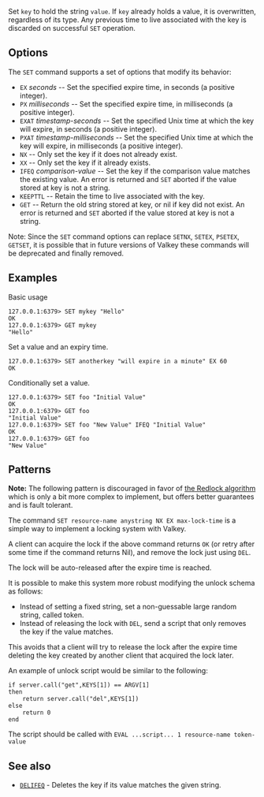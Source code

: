 Set `key` to hold the string `value`.
If `key` already holds a value, it is overwritten, regardless of its type.
Any previous time to live associated with the key is discarded on successful `SET` operation.

## Options

The `SET` command supports a set of options that modify its behavior:

* `EX` *seconds* -- Set the specified expire time, in seconds (a positive integer).
* `PX` *milliseconds* -- Set the specified expire time, in milliseconds (a positive integer).
* `EXAT` *timestamp-seconds* -- Set the specified Unix time at which the key will expire, in seconds (a positive integer).
* `PXAT` *timestamp-milliseconds* -- Set the specified Unix time at which the key will expire, in milliseconds (a positive integer).
* `NX` -- Only set the key if it does not already exist.
* `XX` -- Only set the key if it already exists.
* `IFEQ` *comparison-value* -- Set the key if the comparison value matches the existing value. An error is returned and `SET` aborted if the value stored at key is not a string.
* `KEEPTTL` -- Retain the time to live associated with the key.
* `GET` -- Return the old string stored at key, or nil if key did not exist. An error is returned and `SET` aborted if the value stored at key is not a string.

Note: Since the `SET` command options can replace `SETNX`, `SETEX`, `PSETEX`, `GETSET`, it is possible that in future versions of Valkey these commands will be deprecated and finally removed.

## Examples

Basic usage
```
127.0.0.1:6379> SET mykey "Hello"
OK
127.0.0.1:6379> GET mykey
"Hello"
```

Set a value and an expiry time.
```
127.0.0.1:6379> SET anotherkey "will expire in a minute" EX 60
OK
```

Conditionally set a value.
```
127.0.0.1:6379> SET foo "Initial Value"
OK
127.0.0.1:6379> GET foo
"Initial Value"
127.0.0.1:6379> SET foo "New Value" IFEQ "Initial Value"
OK
127.0.0.1:6379> GET foo
"New Value"
```

## Patterns

**Note:** The following pattern is discouraged in favor of [the Redlock algorithm](../topics/distlock.md) which is only a bit more complex to implement, but offers better guarantees and is fault tolerant.

The command `SET resource-name anystring NX EX max-lock-time` is a simple way to implement a locking system with Valkey.

A client can acquire the lock if the above command returns `OK` (or retry after some time if the command returns Nil), and remove the lock just using `DEL`.

The lock will be auto-released after the expire time is reached.

It is possible to make this system more robust modifying the unlock schema as follows:

* Instead of setting a fixed string, set a non-guessable large random string, called token.
* Instead of releasing the lock with `DEL`, send a script that only removes the key if the value matches.

This avoids that a client will try to release the lock after the expire time deleting the key created by another client that acquired the lock later.

An example of unlock script would be similar to the following:

    if server.call("get",KEYS[1]) == ARGV[1]
    then
        return server.call("del",KEYS[1])
    else
        return 0
    end

The script should be called with `EVAL ...script... 1 resource-name token-value`

## See also

* [`DELIFEQ`](delifeq.md) - Deletes the key if its value matches the given string.
